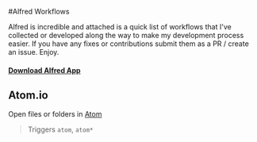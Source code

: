 #Alfred Workflows

Alfred is incredible and attached is a quick list of workflows that I've collected or developed along the way to make my development process easier. If you have any fixes or contributions submit them as a PR / create an issue. Enjoy.

#### [Download Alfred App](http://www.alfredapp.com/)

## Atom.io

Open files or folders in [Atom](http://atom.io)

> Triggers ```atom```, ```atom*```

